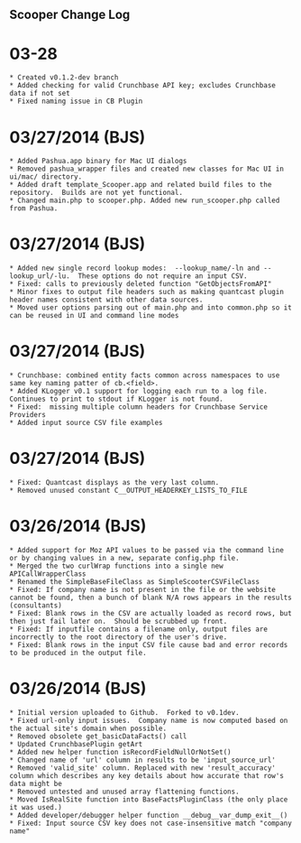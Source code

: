 ## Scooper Change Log

# 03-28
    * Created v0.1.2-dev branch
    * Added checking for valid Crunchbase API key; excludes Crunchbase data if not set
    * Fixed naming issue in CB Plugin


# 03/27/2014 (BJS)
	* Added Pashua.app binary for Mac UI dialogs
	* Removed pashua_wrapper files and created new classes for Mac UI in ui/mac/ directory.  
	* Added draft template_Scooper.app and related build files to the repository.  Builds are not yet functional. 
	* Changed main.php to scooper.php. Added new run_scooper.php called from Pashua.
	
	
# 03/27/2014 (BJS)
	* Added new single record lookup modes:  --lookup_name/-ln and --lookup_url/-lu.  These options do not require an input CSV.
	* Fixed: calls to previously deleted function "GetObjectsFromAPI"
	* Minor fixes to output file headers such as making quantcast plugin header names consistent with other data sources.
	* Moved user options parsing out of main.php and into common.php so it can be reused in UI and command line modes


# 03/27/2014 (BJS)
	* Crunchbase: combined entity facts common across namespaces to use same key naming patter of cb.<field>.
	* Added KLogger v0.1 support for logging each run to a log file.  Continues to print to stdout if KLogger is not found.
	* Fixed:  missing multiple column headers for Crunchbase Service Providers
	* Added input source CSV file examples


# 03/27/2014 (BJS)
	* Fixed: Quantcast displays as the very last column.
	* Removed unused constant C__OUTPUT_HEADERKEY_LISTS_TO_FILE

# 03/26/2014 (BJS)
	* Added support for Moz API values to be passed via the command line or by changing values in a new, separate config.php file.
	* Merged the two curlWrap functions into a single new APICallWrapperClass
	* Renamed the SimpleBaseFileClass as SimpleScooterCSVFileClass
    * Fixed: If company name is not present in the file or the website cannot be found, then a bunch of blank N/A rows appears in the results (consultants)
    * Fixed: Blank rows in the CSV are actually loaded as record rows, but then just fail later on.  Should be scrubbed up front.
	* Fixed: If inputfile contains a filename only, output files are incorrectly to the root directory of the user's drive.
	* Fixed: Blank rows in the input CSV file cause bad and error records to be produced in the output file.

# 03/26/2014 (BJS)
	* Initial version uploaded to Github.  Forked to v0.1dev.
	* Fixed url-only input issues.  Company name is now computed based on the actual site's domain when possible.
    * Removed obsolete get_basicDataFacts() call
	* Updated CrunchbasePlugin getArt
	* Added new helper function isRecordFieldNullOrNotSet()
	* Changed name of 'url' column in results to be 'input_source_url'
	* Removed 'valid_site' column. Replaced with new 'result_accuracy' column which describes any key details about how accurate that row's data might be
	* Removed untested and unused array flattening functions.
	* Moved IsRealSite function into BaseFactsPluginClass (the only place it was used.)
	* Added developer/debugger helper function __debug__var_dump_exit__()
	* Fixed: Input source CSV key does not case-insensitive match "company name"






